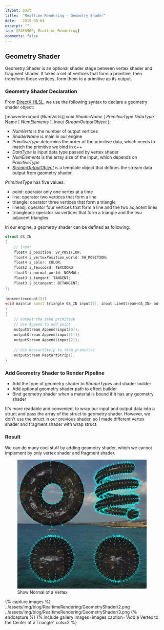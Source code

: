 ```yaml
---
layout: post
title:  "Realtime Rendering - Geometry Shader"
date:   2019-05-04
excerpt: ""
tag: [EAE6900, Realtime Rendering]
comments: false
---
```


## Geometry Shader

Geometry Shader is an optional shader stage between vertex shader and fragment shader. It takes a set of vertices that form a primitive, then transform these vertices, form them to a primitive as its output.

### Geometry Shader Declaration
From [DirectX HLSL](https://docs.microsoft.com/en-us/windows/desktop/direct3dhlsl/dx-graphics-hlsl-geometry-shader), we use the following syntax to declare a geometry shader object:

[maxvertexcount (*NumVerts*)] void *ShaderName* ( *PrimitiveType* *DataType* Name [ *NumElements* ], inout *StreamOutputObject* );

- *NumVerts* is the number of output vertices
- *ShaderName* is main in our engine
- *PrimitiveType* determins the order of the primitive data, which needs to match the primitive we bind in c++
- *DataType* is input data type passed by vertex shader
- *NumElements* is the array size of the input, which depends on *PrimitiveType*
- [*StreamOutputObject*](https://docs.microsoft.com/en-us/windows/desktop/direct3dhlsl/dx-graphics-hlsl-so-type) is a template object that defines the stream data output from geometry shader. 

*PrimitiveType* has five values:
- point: operator only one vertex at a time
- line: operator two vertices that form a line
- triangle: operator three vertices that form a triangle
- lineadj: operator four vertices that form a line and the two adjacent lines
- triangleadj: operator six vertices that form a triangle and the two adjacent triangles

In our engine, a geometry shader can be defined as following:
~~~ c++
struct GS_IN
{
    // Input
    float4 i_position: SV_POSITION;
    float4 i_vertexPosition_world: SW_POSITION;
    float4 i_color: COLOR;
    float2 i_texcoord: TEXCOORD;
    float3 i_normal_world: NORMAL;
    float3 i_tangent: TANGENT;
    float3 i_bitangent: BITANGENT;
};

[maxvertexcount(3)]
void main(in const triangle GS_IN input[3], inout LineStream<GS_IN> outputStream
)
{
    // Output the same primitive
    // Use Append to add point
    outputStream.Append(input[0]);
    outputStream.Append(input[1]);
    outputStream.Append(input[2]);

    // Use RestartStrip to form primitive
    outputStream.RestartStrip();
}
~~~

### Add Geometry Shader to Render Pipeline
- Add the type of geometry shader to *ShaderTypes* and shader builder
- Add optional geometry shader path to effect builder
- Bind geometry shader when a material is bound if it has any geometry shader

It's more readable and convenient to wrap our input and output data into a struct and pass the array of the struct to geometry shader. However, we don't use the struct in our previous shader, so I made different vertex shader and fragment shader with wrap struct.

### Result

We can do many cool stuff by adding geometry shader, which we cannot implement by only vertex shader and fragment shader. 

<figure>
	<a href="../assets/img/blog/RealtimeRendering/GeometryShader/1.png"><img src="../assets/img/blog/RealtimeRendering/GeometryShader/1.png"></a>
    <figcaption>Show Normal of a Vertex</figcaption>
</figure>

{% capture images %}
    ../assets/img/blog/RealtimeRendering/GeometryShader/2.png
    ../assets/img/blog/RealtimeRendering/GeometryShader/3.png
{% endcapture %}
{% include gallery images=images caption="Add a Vertex to the Center of a Triangle" cols=2 %}